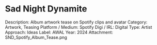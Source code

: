 # Sad Night Dynamite

Description: Album artwork tease on Spotify clips and avatar
Category: Artwork, Teasing
Platform / Medium: Spotify
Digi / IRL: Digital
Type: Artist
Approach: Ideas
Label: AWAL
Year: 2024
Attachment: SND_Spotify_Album_Tease.png